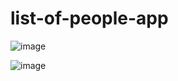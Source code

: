 # list-of-people-app


![image](https://user-images.githubusercontent.com/57454459/204632816-e1492cb6-a4f5-4148-9d6e-8c8238a5708d.png)


![image](https://user-images.githubusercontent.com/57454459/204633026-9ff5b0b5-0b1e-424f-89c0-9b750e8e23f8.png)

